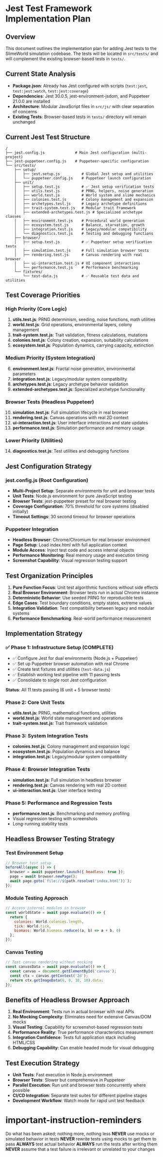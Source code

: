 # Jest Test Framework Implementation Plan

## Overview

This document outlines the implementation plan for adding Jest tests to the SlimeWorld simulation codebase. The tests will be located in `src/tests/` and will complement the existing browser-based tests in `tests/`.

## Current State Analysis

- **Package.json**: Already has Jest configured with scripts (`test:jest`, `test:jest:watch`, `test:jest:coverage`)
- **Dependencies**: Jest 30.0.5, jest-environment-jsdom, and Puppeteer 21.0.0 are installed
- **Architecture**: Modular JavaScript files in `src/js/` with clear separation of concerns
- **Existing Tests**: Browser-based tests in `tests/` directory will remain unchanged

## Current Jest Test Structure

```
/
├── jest.config.js              # Main Jest configuration (multi-project)
├── jest-puppeteer.config.js    # Puppeteer-specific configuration
└── src/tests/
    ├── setup/
    │   ├── jest.setup.js          # Global Jest setup and utilities
    │   └── puppeteer.config.js    # Puppeteer launch configuration
    ├── unit/
    │   ├── setup.test.js          # ✅ Jest setup verification tests
    │   ├── utils.test.js          # PRNG, helpers, noise generation
    │   ├── world.test.js          # World system and slime mechanics
    │   ├── colonies.test.js       # Colony management and expansion
    │   ├── archetypes.test.js     # Legacy archetype definitions
    │   ├── trait-system.test.js   # Modular trait framework
    │   ├── extended-archetypes.test.js # Specialized archetype classes
    │   ├── environment.test.js    # Procedural world generation
    │   ├── ecosystem.test.js      # Balance, starvation, growth
    │   ├── integration.test.js    # Legacy/modular compatibility
    │   └── diagnostics.test.js    # Testing and debugging functions
    ├── browser/
    │   ├── setup.test.js          # ✅ Puppeteer setup verification tests
    │   ├── simulation.test.js     # Full simulation browser tests
    │   ├── rendering.test.js      # Canvas rendering with real browser
    │   ├── ui-interaction.test.js # UI component interactions
    │   └── performance.test.js    # Performance benchmarking
    └── fixtures/
        └── test-data.js           # ✅ Reusable test data and utilities
```

## Test Coverage Priorities

### High Priority (Core Logic)
1. **utils.test.js**: PRNG determinism, seeding, noise functions, math utilities
2. **world.test.js**: Grid operations, environmental layers, colony management  
3. **trait-system.test.js**: Trait validation, fitness calculations, mutations
4. **colonies.test.js**: Colony creation, expansion, suitability calculations
5. **ecosystem.test.js**: Population dynamics, carrying capacity, extinction

### Medium Priority (System Integration)
6. **environment.test.js**: Fractal noise generation, environmental parameters
7. **integration.test.js**: Legacy/modular system compatibility
8. **archetypes.test.js**: Legacy archetype behavior validation
9. **extended-archetypes.test.js**: Specialized archetype functionality

### Browser Tests (Headless Puppeteer)
10. **simulation.test.js**: Full simulation lifecycle in real browser
11. **rendering.test.js**: Canvas operations with real 2D context
12. **ui-interaction.test.js**: User interface interactions and state updates
13. **performance.test.js**: Simulation performance and memory usage

### Lower Priority (Utilities)
14. **diagnostics.test.js**: Test utilities and debugging functions

## Jest Configuration Strategy

### jest.config.js (Root Configuration)
- **Multi-Project Setup**: Separate environments for unit and browser tests
- **Unit Tests**: Node.js environment for pure JavaScript testing
- **Browser Tests**: jest-puppeteer preset for real browser testing
- **Coverage Configuration**: 70% threshold for core systems (disabled initially)
- **Timeout Settings**: 30 second timeout for browser operations

### Puppeteer Integration
- **Headless Browser**: Chrome/Chromium for real browser environment
- **Page Setup**: Load index.html with full application context
- **Module Access**: Inject test code and access internal objects
- **Performance Monitoring**: Real memory usage and execution timing
- **Screenshot Capability**: Visual regression testing support

## Test Organization Principles

1. **Pure Function Focus**: Unit test algorithmic functions without side effects
2. **Real Browser Environment**: Browser tests run in actual Chrome instance
3. **Deterministic Behavior**: Use seeded PRNG for reproducible tests
4. **Edge Cases**: Test boundary conditions, empty states, extreme values
5. **Integration Validation**: Test compatibility between legacy and modular systems
6. **Performance Benchmarking**: Real-world performance measurement

## Implementation Strategy

### ✅ Phase 1: Infrastructure Setup (COMPLETE)
- ✅ Configure Jest for dual environments (Node.js + Puppeteer)  
- ✅ Set up Puppeteer browser automation with real Chrome
- ✅ Create test fixtures and utilities (`test-data.js`)
- ✅ Establish working test pipeline with 11 passing tests
- ✅ Consolidate to single root Jest configuration

**Status**: All 11 tests passing (6 unit + 5 browser tests)

### Phase 2: Core Unit Tests
- **utils.test.js**: PRNG, mathematical functions, utilities
- **world.test.js**: World state management and operations
- **trait-system.test.js**: Trait framework validation

### Phase 3: System Integration Tests
- **colonies.test.js**: Colony management and expansion logic
- **ecosystem.test.js**: Population dynamics and balance
- **integration.test.js**: Legacy/modular system compatibility

### Phase 4: Browser Integration Tests
- **simulation.test.js**: Full simulation in headless browser
- **rendering.test.js**: Canvas rendering with real 2D context
- **ui-interaction.test.js**: User interface testing

### Phase 5: Performance and Regression Tests
- **performance.test.js**: Benchmarking and memory profiling
- Visual regression testing with screenshots
- Long-running stability tests

## Headless Browser Testing Strategy

### Test Environment Setup
```javascript
// Browser test setup
beforeAll(async () => {
  browser = await puppeteer.launch({ headless: true });
  page = await browser.newPage();
  await page.goto(`file://${path.resolve('index.html')}`);
});
```

### Module Testing Approach
```javascript
// Access internal modules in browser
const worldState = await page.evaluate(() => {
  return {
    colonies: World.colonies.length,
    tick: World.tick,
    biomass: World.biomass.reduce((a, b) => a + b, 0)
  };
});
```

### Canvas Testing
```javascript
// Test canvas rendering without mocking
const canvasData = await page.evaluate(() => {
  const canvas = document.getElementById('canvas');
  const ctx = canvas.getContext('2d');
  return ctx.getImageData(0, 0, 10, 10).data;
});
```

## Benefits of Headless Browser Approach

1. **Real Environment**: Tests run in actual browser with real APIs
2. **No Mocking Complexity**: Eliminates need for extensive Canvas/DOM mocks
3. **Visual Testing**: Capability for screenshot-based regression tests
4. **Performance Reality**: True performance characteristics measurement
5. **Integration Confidence**: Tests full application stack including HTML/CSS
6. **Debugging Capability**: Can enable headed mode for visual debugging

## Test Execution Strategy

- **Unit Tests**: Fast execution in Node.js environment
- **Browser Tests**: Slower but comprehensive in Puppeteer
- **Parallel Execution**: Run unit and browser tests concurrently where possible
- **CI/CD Integration**: Separate test suites for different pipeline stages
- **Development Workflow**: Watch mode for rapid unit test feedback

# important-instruction-reminders
Do what has been asked; nothing more, nothing less
**NEVER** use mocks or simulated behavior in tests
**NEVER** rewrite tests using mocks to get them to pass
**ALWAYS** test actual behavior
**ALWAYS** run the tests after writing them
**NEVER** assume that a test failure is irrelevant or unrelated to your changes

